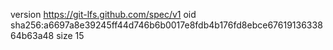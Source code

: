 version https://git-lfs.github.com/spec/v1
oid sha256:a6697a8e39245ff44d746b6b0017e8fdb4b176fd8ebce6761913633864b63a48
size 15

